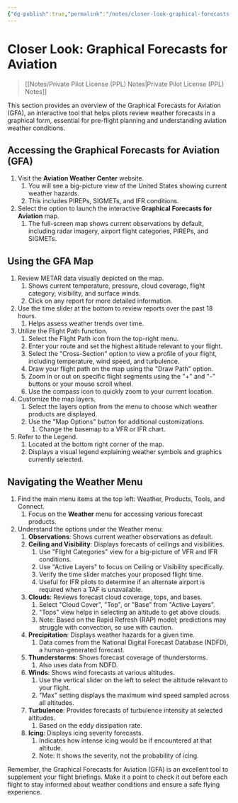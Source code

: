 ```yaml
---
{"dg-publish":true,"permalink":"/notes/closer-look-graphical-forecasts-for-aviation/","title":"Closer Look: Graphical Forecasts for Aviation","tags":["aviation","classnotes"]}
---
```



# Closer Look: Graphical Forecasts for Aviation
> [[Notes/Private Pilot License (PPL) Notes\|Private Pilot License (PPL) Notes]]

This section provides an overview of the Graphical Forecasts for Aviation (GFA), an interactive tool that helps pilots review weather forecasts in a graphical form, essential for pre-flight planning and understanding aviation weather conditions.

## Accessing the Graphical Forecasts for Aviation (GFA)

1. Visit the **Aviation Weather Center** website.
    1. You will see a big-picture view of the United States showing current weather hazards.
    2. This includes PIREPs, SIGMETs, and IFR conditions.
2. Select the option to launch the interactive **Graphical Forecasts for Aviation** map.
    1. The full-screen map shows current observations by default, including radar imagery, airport flight categories, PIREPs, and SIGMETs.

## Using the GFA Map

1. Review METAR data visually depicted on the map.
    1. Shows current temperature, pressure, cloud coverage, flight category, visibility, and surface winds.
    2. Click on any report for more detailed information.
2. Use the time slider at the bottom to review reports over the past 18 hours.
    1. Helps assess weather trends over time.
3. Utilize the Flight Path function.
    1. Select the Flight Path icon from the top-right menu.
    2. Enter your route and set the highest altitude relevant to your flight.
    3. Select the "Cross-Section" option to view a profile of your flight, including temperature, wind speed, and turbulence.
    4. Draw your flight path on the map using the "Draw Path" option.
    5. Zoom in or out on specific flight segments using the "+" and "-" buttons or your mouse scroll wheel.
    6. Use the compass icon to quickly zoom to your current location.
4. Customize the map layers.
    1. Select the layers option from the menu to choose which weather products are displayed.
    2. Use the "Map Options" button for additional customizations.
        1. Change the basemap to a VFR or IFR chart.
5. Refer to the Legend.
    1. Located at the bottom right corner of the map.
    2. Displays a visual legend explaining weather symbols and graphics currently selected.

## Navigating the Weather Menu

1. Find the main menu items at the top left: Weather, Products, Tools, and Connect.
    1. Focus on the **Weather** menu for accessing various forecast products.
2. Understand the options under the Weather menu:
    1. **Observations**: Shows current weather observations as default.
    2. **Ceiling and Visibility**: Displays forecasts of ceilings and visibilities.
        1. Use "Flight Categories" view for a big-picture of VFR and IFR conditions.
        2. Use "Active Layers" to focus on Ceiling or Visibility specifically.
        3. Verify the time slider matches your proposed flight time.
        4. Useful for IFR pilots to determine if an alternate airport is required when a TAF is unavailable.
    3. **Clouds**: Reviews forecast cloud coverage, tops, and bases.
        1. Select "Cloud Cover", "Top", or "Base" from "Active Layers".
        2. "Tops" view helps in selecting an altitude to get above clouds.
        3. Note: Based on the Rapid Refresh (RAP) model; predictions may struggle with convection, so use with caution.
    4. **Precipitation**: Displays weather hazards for a given time.
        1. Data comes from the National Digital Forecast Database (NDFD), a human-generated forecast.
    5. **Thunderstorms**: Shows forecast coverage of thunderstorms.
        1. Also uses data from NDFD.
    6. **Winds**: Shows wind forecasts at various altitudes.
        1. Use the vertical slider on the left to select the altitude relevant to your flight.
        2. "Max" setting displays the maximum wind speed sampled across all altitudes.
    7. **Turbulence**: Provides forecasts of turbulence intensity at selected altitudes.
        1. Based on the eddy dissipation rate.
    8. **Icing**: Displays icing severity forecasts.
        1. Indicates how intense icing would be if encountered at that altitude.
        2. Note: It shows the severity, not the probability of icing.

Remember, the Graphical Forecasts for Aviation (GFA) is an excellent tool to supplement your flight briefings. Make it a point to check it out before each flight to stay informed about weather conditions and ensure a safe flying experience.